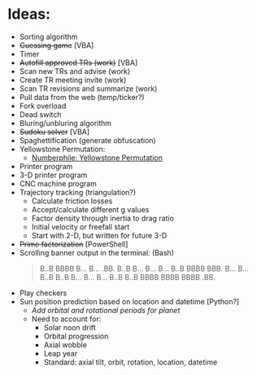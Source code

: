 # Ideas:

* Sorting algorithm
* ~~Guessing game~~ [VBA]
* Timer
* ~~Autofill approved TRs (work)~~ [VBA]
* Scan new TRs and advise (work)
* Create TR meeting invite (work)
* Scan TR revisions and summarize (work)
* Pull data from the web (temp/ticker?)
* Fork overload
* Dead switch
* Bluring/unbluring algorithm
* ~~Sudoku solver~~ [VBA]
* Spaghettification (generate obfuscation)
* Yellowstone Permutation:
  * [Numberphile: Yellowstone Permutation](https://www.youtube.com/watch?v=DUaqiM1bGX4)
* Printer program
* 3-D printer program
* CNC machine program
* Trajectory tracking (triangulation?)
  * Calculate friction losses
  * Accept/calculate different g values
  * Factor density through inertia to drag ratio
  * Initial velocity or freefall start
  * Start with 2-D, but written for future 3-D
* ~~Prime factorization~~ [PowerShell]
* Scrolling banner output in the terminal: (Bash)
  >B..B  BBBB  B...  B...  .BB.
  >B..B  B...  B...  B...  B..B
  >BBBB  BBB.  B...  B...  B..B
  >B..B  B...  B...  B...  B..B
  >B..B  BBBB  BBBB  BBBB  .BB.
* Play checkers
* Sun position prediction based on location and datetime [Python?]
  * *Add orbital and rotational periods for planet*
  * Need to account for:
    * Solar noon drift
    * Orbital progression
    * Axial wobble
    * Leap year
    * Standard: axial tilt, orbit, rotation, location, datetime
